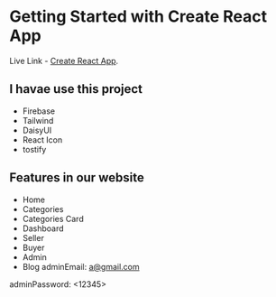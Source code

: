 # Getting Started with Create React App

Live Link - [Create React App](https://legendary-tarsier-a55a21.netlify.app/).

## I havae use this project

- Firebase
- Tailwind
- DaisyUI
- React Icon
- tostify

## Features in our website

- Home
- Categories
- Categories Card
- Dashboard
- Seller
- Buyer
- Admin
- Blog
adminEmail: <a@gmail.com>

adminPassword: <12345>
